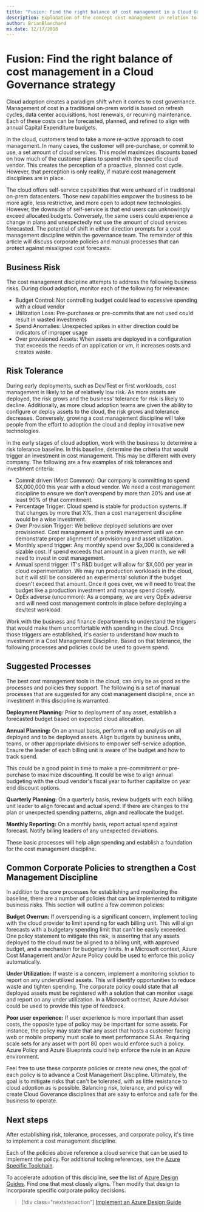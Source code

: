 ```yaml
---
title: "Fusion: Find the right balance of cost management in a Cloud Governance strategy"
description: Explanation of the concept cost management in relation to cloud governance
author: BrianBlanchard
ms.date: 12/17/2018
---
```


# Fusion: Find the right balance of cost management in a Cloud Governance strategy

Cloud adoption creates a paradigm shift when it comes to cost governance. Management of cost in a traditional on-prem world is based on refresh cycles, data center acquisitions, host renewals, or recurring maintenance. Each of these costs can be forecasted, planned, and refined to align with annual Capital Expenditure budgets.

In the cloud, customers tend to take a more re-active approach to cost management. In many cases, the customer will pre-purchase, or commit to use, a set amount of cloud services. This model maximizes discounts based on how much of the customer plans to spend with the specific cloud vendor. This creates the perception of a proactive, planned cost cycle. However, that perception is only reality, if mature cost management disciplines are in place.

The cloud offers self-service capabilities that were unheard of in traditional on-prem datacenters. Those new capabilities empower the business to be more agile, less restrictive, and more open to adopt new technologies. However, the downside of self-service is that end users can unknowingly exceed allocated budgets. Conversely, the same users could experience a change in plans and unexpectedly not use the amount of cloud services forecasted. The potential of shift in either direction prompts for a cost management discipline within the governance team. The remainder of this article will discuss corporate policies and manual processes that can protect against misaligned cost forecasts.

## Business Risk

The cost management discipline attempts to address the following business risks. During cloud adoption, monitor each of the following for relevance:

* Budget Control: Not controlling budget could lead to excessive spending with a cloud vendor
* Utilization Loss: Pre-purchases or pre-commits that are not used could result in wasted investments
* Spend Anomalies: Unexpected spikes in either direction could be indicators of improper usage
* Over provisioned Assets: When assets are deployed in a configuration that exceeds the needs of an application or vm, it increases costs and creates waste.

## Risk Tolerance

During early deployments, such as Dev/Test or first workloads, cost management is likely to be of relatively low risk. As more assets are deployed, the risk grows and the business' tolerance for risk is likely to decline. Additionally, as more cloud adoption teams are given the ability to configure or deploy assets to the cloud, the risk grows and tolerance decreases. Conversely, growing a cost management discipline will take people from the effort to adoption the cloud and deploy innovative new technologies.

In the early stages of cloud adoption, work with the business to determine a risk tolerance baseline. In this baseline, determine the criteria that would trigger an investment in cost management. This may be different with every company. The following are a few examples of risk tolerances and investment criteria:

* Commit driven (Most Common): Our company is committing to spend $X,000,000 this year with a cloud vendor. We need a cost management discipline to ensure we don't overspend by more than 20% and use at least 90% of that commitment.
* Percentage Trigger: Cloud spend is stable for production systems. If that changes by more that X%, then a cost management discipline would be a wise investment.
* Over Provision Trigger: We believe deployed solutions are over provisioned. Cost management is a priority investment until we can demonstrate proper alignment of provisioning and asset utilization.
* Monthly spend trigger: Any monthly spend over $x,000 is considered a sizable cost. If spend exceeds that amount in a given month, we will need to invest in cost management.
* Annual spend trigger: IT's R&D budget will allow for $X,000 per year in cloud experimentation. We may run production workloads in the cloud, but it will still be considered an experimental solution if the budget doesn't exceed that amount. Once it goes over, we will need to treat the budget like a production investment and manage spend closely.
* OpEx adverse (uncommon): As a company, we are very OpEx adverse and will need cost management controls in place before deploying a dev/test workload.

Work with the business and finance departments to understand the triggers that would make them uncomfortable with spending in the cloud. Once those triggers are established, it's easier to understand how much to investment in a Cost Management Discipline. Based on that tolerance, the following processes and policies could be used to govern spend.

## Suggested Processes

The best cost management tools in the cloud, can only be as good as the processes and policies they support. The following is a set of manual processes that are suggested for any cost management discipline, once an investment in this discipline is warranted.

**Deployment Planning:** Prior to deployment of any asset, establish a forecasted budget based on expected cloud allocation.

**Annual Planning:** On an annual basis, perform a roll up analysis on all deployed and to be deployed assets. Align budgets by business units, teams, or other appropriate divisions to empower self-service adoption. Ensure the leader of each billing unit is aware of the budget and how to track spend.

This could be a good point in time to make a pre-commitment or pre-purchase to maximize discounting. It could be wise to align annual budgeting with the cloud vendor's fiscal year to further capitalize on year end discount options.

**Quarterly Planning:** On a quarterly basis, review budgets with each billing unit leader to align forecast and actual spend. If there are changes to the plan or unexpected spending patterns, align and reallocate the budget.

**Monthly Reporting:** On a monthly basis, report actual spend against forecast. Notify billing leaders of any unexpected deviations.

These basic processes will help align spending and establish a foundation for the cost management discipline.

## Common Corporate Policies to strengthen a Cost Management Discipline

In addition to the core processes for establishing and monitoring the baseline, there are a number of policies that can be implemented to mitigate business risks. This section will outline a few common policies:

**Budget Overrun:** If overspending is a significant concern, implement tooling with the cloud provider to limit spending for each billing unit. This will align forecasts with a budgetary spending limit that can't be easily exceeded. One policy statement to mitigate this risk, is asserting that any assets deployed to the cloud must be aligned to a billing unit, with approved budget, and a mechanism for budgetary limits. In a Microsoft context, Azure Cost Management and/or Azure Policy could be used to enforce this policy automatically.

**Under Utilization:** If waste is a concern, implement a monitoring solution to report on any underutilized assets. This will identify opportunities to reduce waste and tighten spending. The corporate policy could state that all deployed assets must be registered with a solution that can monitor usage and report on any under utilization. In a Microsoft context, Azure Advisor could be used to provide this type of feedback.

**Poor user experience:** If user experience is more important than asset costs, the opposite type of policy may be important for some assets. For instance, the policy may state that any asset that hosts a customer facing web or mobile property must scale to meet performance SLAs. Requiring scale sets for any asset with port 80 open would enforce such a policy. Azure Policy and Azure Blueprints could help enforce the rule in an Azure environment.  

Feel free to use these corporate policies or create new ones, the goal of each policy is to advance a Cost Management Discipline. Ultimately, the goal is to mitigate risks that can't be tolerated, with as little resistance to cloud adoption as is possible. Balancing risk, tolerance, and policy will create Cloud Goverance disciplines that are easy to enforce and safe for the business to operate.

## Next steps

After establishing risk, tolerance, processes, and corporate policy, it's time to implement a cost management discipline.

Each of the policies above reference a cloud service that can be used to implement the policy. For additional tooling references, see the [Azure Specific Toolchain](toolchain.md).

To accelerate adoption of this discipline, see the list of [Azure Design Guides](../design-guides/overview.md). Find one that most closely aligns. Then modify that design to incorporate specific corporate policy decisions.

> [!div class="nextstepaction"]
> [Implement an Azure Design Guide](../design-guides/overview.md)